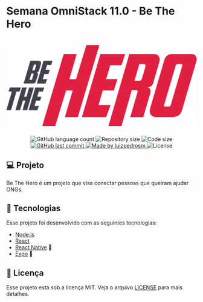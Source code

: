# Semana OmniStack 11.0 - Be The Hero

<h1 align="center">
    <img src="./frontend/src/assets/logo.svg" width="600">
</h1>

<p align="center">
  <img alt="GitHub language count" src="https://img.shields.io/github/languages/count/luizpedrosm/omnistack-11?color=%2304D361">

  <img alt="Repository size" src="https://img.shields.io/github/repo-size/luizpedrosm/omnistack-11">
  <img alt="Code size" src="https://img.shields.io/github/languages/code-size/luizpedrosm/omnistack-11">
  
  <a href="https://github.com/luizpedrosm/omnistack-11/commits/master">
    <img alt="GitHub last commit" src="https://img.shields.io/github/last-commit/luizpedrosm/omnistack-11">
  </a>
	
  <a href="https://www.linkedin.com/in/luizpedrosm/">  
    <img alt="Made by luizpedrosm" src="https://img.shields.io/badge/made%20by-luizpedrosm-blue">
  </a>


  <img alt="License" src="https://img.shields.io/badge/license-MIT-brightgreen">
</p>

## 💻 Projeto

Be The Hero é um projeto que visa conectar pessoas que queiram ajudar ONGs.

## 🚀 Tecnologias

Esse projeto foi desenvolvido com as seguintes tecnologias:

- [Node.js](https://nodejs.org/en/)
- [React](https://reactjs.org) 
- [React Native](https://facebook.github.io/react-native/) 🚧
- [Expo](https://expo.io/) 🚧

## 📝 Licença
Esse projeto está sob a licença MIT. Veja o arquivo [LICENSE](LICENSE.md) para mais detalhes.
